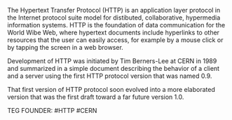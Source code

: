 The Hypertext Transfer Protocol (HTTP) is an application layer protocol in the Internet protocol suite model for distibuted, collaborative, hypermedia information systems. HTTP is the foundation of data communication for the World Wibe Web, where hypertext documents include hyperlinks to other resources that the user can easily access, for example by a mouse click or by tapping the screen in a web browser.

Development of HTTP was initiated by Tim Berners-Lee at CERN in 1989 and summarized in a simple document describing the behavior of a client and a server using the first HTTP protocol version that was named 0.9.

That first version of HTTP protocol soon evolved into a more elaborated version that was the first draft toward a far future version 1.0.












TEG FOUNDER:
#HTTP
#CERN